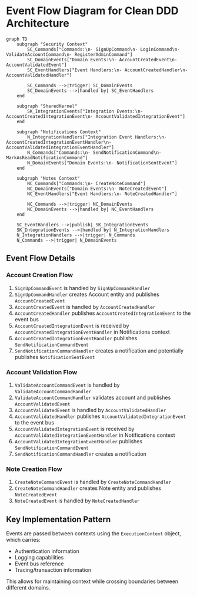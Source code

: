 # Event Flow Diagram for Clean DDD Architecture

```mermaid
graph TD
    subgraph "Security Context"
        SC_Commands["Commands:\n- SignUpCommand\n- LoginCommand\n- ValidateAccountCommand\n- RegisterAdminCommand"]
        SC_DomainEvents["Domain Events:\n- AccountCreatedEvent\n- AccountValidatedEvent"]
        SC_EventHandlers["Event Handlers:\n- AccountCreatedHandler\n- AccountValidatedHandler"]
        
        SC_Commands -->|trigger| SC_DomainEvents
        SC_DomainEvents -->|handled by| SC_EventHandlers
    end
    
    subgraph "SharedKernel"
        SK_IntegrationEvents["Integration Events:\n- AccountCreatedIntegrationEvent\n- AccountValidatedIntegrationEvent"]
    end
    
    subgraph "Notifications Context"
        N_IntegrationHandlers["Integration Event Handlers:\n- AccountCreatedIntegrationEventHandler\n- AccountValidatedIntegrationEventHandler"]
        N_Commands["Commands:\n- SendNotificationCommand\n- MarkAsReadNotificationCommand"]
        N_DomainEvents["Domain Events:\n- NotificationSentEvent"]
    end
    
    subgraph "Notes Context"
        NC_Commands["Commands:\n- CreateNoteCommand"]
        NC_DomainEvents["Domain Events:\n- NoteCreatedEvent"]
        NC_EventHandlers["Event Handlers:\n- NoteCreatedHandler"]
        
        NC_Commands -->|trigger| NC_DomainEvents
        NC_DomainEvents -->|handled by| NC_EventHandlers
    end
    
    SC_EventHandlers -->|publish| SK_IntegrationEvents
    SK_IntegrationEvents -->|handled by| N_IntegrationHandlers
    N_IntegrationHandlers -->|trigger| N_Commands
    N_Commands -->|trigger| N_DomainEvents
```

## Event Flow Details

### Account Creation Flow
1. `SignUpCommandEvent` is handled by `SignUpCommandHandler`
2. `SignUpCommandHandler` creates Account entity and publishes `AccountCreatedEvent`
3. `AccountCreatedEvent` is handled by `AccountCreatedHandler`
4. `AccountCreatedHandler` publishes `AccountCreatedIntegrationEvent` to the event bus
5. `AccountCreatedIntegrationEvent` is received by `AccountCreatedIntegrationEventHandler` in Notifications context
6. `AccountCreatedIntegrationEventHandler` publishes `SendNotificationCommandEvent`
7. `SendNotificationCommandHandler` creates a notification and potentially publishes `NotificationSentEvent`

### Account Validation Flow
1. `ValidateAccountCommandEvent` is handled by `ValidateAccountCommandHandler`
2. `ValidateAccountCommandHandler` validates account and publishes `AccountValidatedEvent`
3. `AccountValidatedEvent` is handled by `AccountValidatedHandler`
4. `AccountValidatedHandler` publishes `AccountValidatedIntegrationEvent` to the event bus
5. `AccountValidatedIntegrationEvent` is received by `AccountValidatedIntegrationEventHandler` in Notifications context
6. `AccountValidatedIntegrationEventHandler` publishes `SendNotificationCommandEvent`
7. `SendNotificationCommandHandler` creates a notification

### Note Creation Flow
1. `CreateNoteCommandEvent` is handled by `CreateNoteCommandHandler`
2. `CreateNoteCommandHandler` creates Note entity and publishes `NoteCreatedEvent`
3. `NoteCreatedEvent` is handled by `NoteCreatedHandler`

## Key Implementation Pattern

Events are passed between contexts using the `ExecutionContext` object, which carries:
- Authentication information
- Logging capabilities
- Event bus reference
- Tracing/transaction information

This allows for maintaining context while crossing boundaries between different domains.